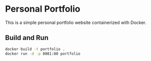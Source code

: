 # Personal Portfolio

This is a simple personal portfolio website containerized with Docker.

## Build and Run
```bash
docker build -t portfolio .
docker run -d -p 8081:80 portfolio
